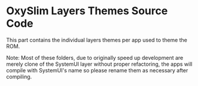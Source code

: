 <h1>OxySlim Layers Themes Source Code</h1>
This part contains the individual layers themes per app used to theme the ROM.

Note: Most of these folders, due to originally speed up development are merely clone of the SystemUI layer without proper refactoring, 
the apps will compile with SystemUI's name so please rename them as necessary after compiling.